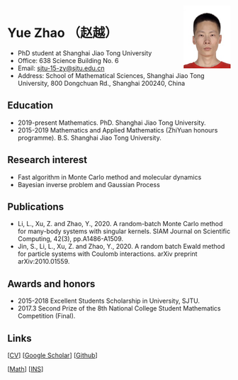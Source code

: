 <img align="right" src="/00.jpg" width="21%"/>

# Yue Zhao （赵越）
- PhD student at Shanghai Jiao Tong University
- Office: 638 Science Building No. 6
- Email: sjtu-15-zy@sjtu.edu.cn
- Address: School of Mathematical Sciences, Shanghai Jiao Tong University, 800 Dongchuan Rd., Shanghai 200240, China

## Education
- 2019-present Mathematics. PhD. Shanghai Jiao Tong University.
- 2015-2019    Mathematics and Applied Mathematics (ZhiYuan honours programme). B.S. Shanghai Jiao Tong University.

## Research interest
- Fast algorithm in Monte Carlo method and molecular dynamics
- Bayesian inverse problem and Gaussian Process

## Publications
- Li, L., Xu, Z. and Zhao, Y., 2020. A random-batch Monte Carlo method for many-body systems with singular kernels. SIAM Journal on Scientific Computing, 42(3), pp.A1486-A1509.
- Jin, S., Li, L., Xu, Z. and Zhao, Y., 2020. A random batch Ewald method for particle systems with Coulomb interactions. arXiv preprint arXiv:2010.01559.

## Awards and honors
- 2015-2018 Excellent Students Scholarship in University, SJTU.
- 2017.3    Second Prize of the 8th National College Student Mathematics Competition (Final).

## Links
[[CV]()]
[[Google Scholar](https://scholar.google.com/citations?hl=en&user=uh8WhloAAAAJ)] 
[[Github](https://github.com/yuezhao1997)] 

[[Math](https://math.sjtu.edu.cn)]
[[INS](https://ins.sjtu.edu.cn/)]



